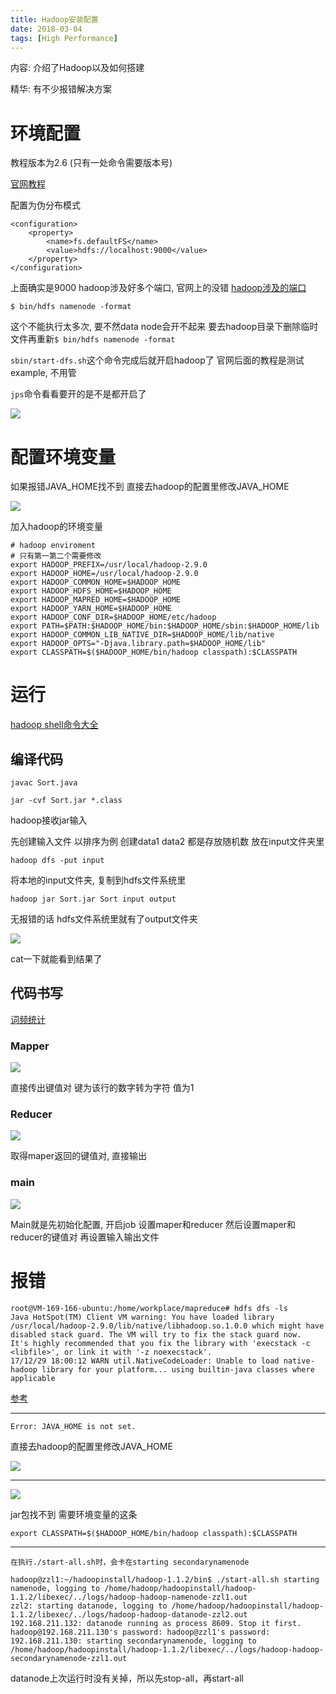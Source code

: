 ```yaml
---
title: Hadoop安装配置
date: 2018-03-04
tags: [High Performance]
---
```


内容: 介绍了Hadoop以及如何搭建

精华: 有不少报错解决方案

<!-- more -->

# 环境配置

教程版本为2.6
(只有一处命令需要版本号)

[官网教程](http://hadoop.apache.org/docs/r2.6.0/hadoop-project-dist/hadoop-common/SingleCluster.html#Pseudo-Distributed_Operation)

配置为伪分布模式

```
<configuration>
    <property>
        <name>fs.defaultFS</name>
        <value>hdfs://localhost:9000</value>
    </property>
</configuration>
```
上面确实是9000
hadoop涉及好多个端口, 官网上的没错
[hadoop涉及的端口](http://blog.csdn.net/wulantian/article/details/46341043)

`$ bin/hdfs namenode -format`

这个不能执行太多次, 要不然data node会开不起来
要去hadoop目录下删除临时文件再重新`$ bin/hdfs namenode -format`

`sbin/start-dfs.sh`这个命令完成后就开启hadoop了
官网后面的教程是测试example, 不用管

`jps`命令看看要开的是不是都开启了

![](http://p1rbtn7qp.bkt.clouddn.com/17-12-30/19807351.jpg)

# 配置环境变量

如果报错JAVA_HOME找不到
直接去hadoop的配置里修改JAVA_HOME

![](http://p1rbtn7qp.bkt.clouddn.com/17-12-30/40718168.jpg)

加入hadoop的环境变量
```
# hadoop enviroment
# 只有第一第二个需要修改
export HADOOP_PREFIX=/usr/local/hadoop-2.9.0
export HADOOP_HOME=/usr/local/hadoop-2.9.0
export HADOOP_COMMON_HOME=$HADOOP_HOME
export HADOOP_HDFS_HOME=$HADOOP_HOME
export HADOOP_MAPRED_HOME=$HADOOP_HOME
export HADOOP_YARN_HOME=$HADOOP_HOME
export HADOOP_CONF_DIR=$HADOOP_HOME/etc/hadoop
export PATH=$PATH:$HADOOP_HOME/bin:$HADOOP_HOME/sbin:$HADOOP_HOME/lib
export HADOOP_COMMON_LIB_NATIVE_DIR=$HADOOP_HOME/lib/native
export HADOOP_OPTS="-Djava.library.path=$HADOOP_HOME/lib"
export CLASSPATH=$($HADOOP_HOME/bin/hadoop classpath):$CLASSPATH
```

# 运行

[hadoop shell命令大全](http://hadoop.apache.org/docs/r1.0.4/cn/hdfs_shell.html)

## 编译代码

`javac Sort.java`

`jar -cvf Sort.jar *.class`

hadoop接收jar输入

先创建输入文件
以排序为例
创建data1  data2
都是存放随机数
放在input文件夹里

`hadoop dfs -put input`

将本地的input文件夹, 复制到hdfs文件系统里

`hadoop jar Sort.jar Sort input output`

无报错的话
hdfs文件系统里就有了output文件夹

![](http://p1rbtn7qp.bkt.clouddn.com/17-12-30/28098800.jpg)

cat一下就能看到结果了

## 代码书写

[词频统计](http://blog.csdn.net/litianxiang_kaola/article/details/71154302)

### Mapper

![](http://p1rbtn7qp.bkt.clouddn.com/17-12-30/6896171.jpg)

直接传出键值对
键为该行的数字转为字符
值为1

### Reducer

![](http://p1rbtn7qp.bkt.clouddn.com/17-12-30/47900333.jpg)

取得maper返回的键值对, 直接输出

### main

![](http://p1rbtn7qp.bkt.clouddn.com/17-12-30/61763524.jpg)

Main就是先初始化配置, 开启job
设置maper和reducer
然后设置maper和reducer的键值对
再设置输入输出文件

# 报错

```
root@VM-169-166-ubuntu:/home/workplace/mapreduce# hdfs dfs -ls
Java HotSpot(TM) Client VM warning: You have loaded library /usr/local/hadoop-2.9.0/lib/native/libhadoop.so.1.0.0 which might have disabled stack guard. The VM will try to fix the stack guard now.
It's highly recommended that you fix the library with 'execstack -c <libfile>', or link it with '-z noexecstack'.
17/12/29 18:00:12 WARN util.NativeCodeLoader: Unable to load native-hadoop library for your platform... using builtin-java classes where applicable
```

[参考](http://blog.csdn.net/l1028386804/article/details/51538611)

---

```
Error: JAVA_HOME is not set.
```

直接去hadoop的配置里修改JAVA_HOME

![](http://p1rbtn7qp.bkt.clouddn.com/17-12-30/12510868.jpg)

---

![](http://p1rbtn7qp.bkt.clouddn.com/17-12-30/26472741.jpg)

jar包找不到
需要环境变量的这条

`export CLASSPATH=$($HADOOP_HOME/bin/hadoop classpath):$CLASSPATH`

---

```
在执行./start-all.sh时，会卡在starting secondarynamenode

hadoop@zzl1:~/hadoopinstall/hadoop-1.1.2/bin$ ./start-all.sh starting namenode, logging to /home/hadoop/hadoopinstall/hadoop-1.1.2/libexec/../logs/hadoop-hadoop-namenode-zzl1.out
zzl2: starting datanode, logging to /home/hadoop/hadoopinstall/hadoop-1.1.2/libexec/../logs/hadoop-hadoop-datanode-zzl2.out
192.168.211.132: datanode running as process 8609. Stop it first.
hadoop@192.168.211.130's password: hadoop@zzl1's password: 
192.168.211.130: starting secondarynamenode, logging to /home/hadoop/hadoopinstall/hadoop-1.1.2/libexec/../logs/hadoop-hadoop-secondarynamenode-zzl1.out
```

datanode上次运行时没有关掉，所以先stop-all，再start-all
